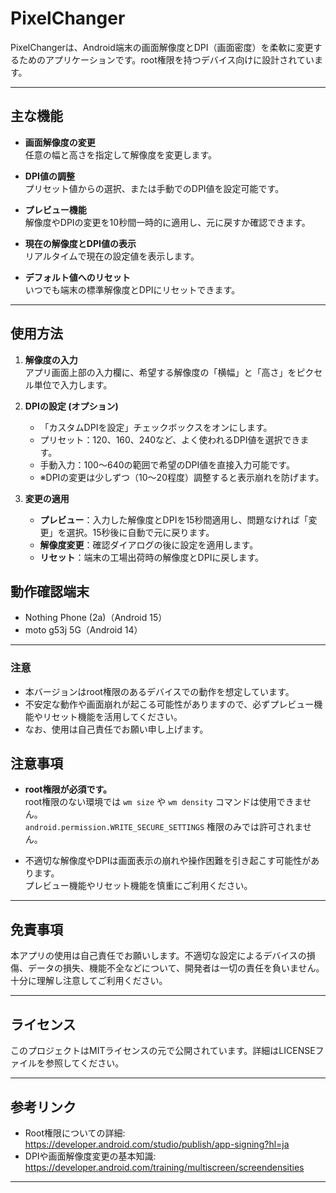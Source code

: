 # PixelChanger

PixelChangerは、Android端末の画面解像度とDPI（画面密度）を柔軟に変更するためのアプリケーションです。root権限を持つデバイス向けに設計されています。

---

## 主な機能

- **画面解像度の変更**  
  任意の幅と高さを指定して解像度を変更します。

- **DPI値の調整**  
  プリセット値からの選択、または手動でのDPI値を設定可能です。

- **プレビュー機能**  
  解像度やDPIの変更を10秒間一時的に適用し、元に戻すか確認できます。

- **現在の解像度とDPI値の表示**  
  リアルタイムで現在の設定値を表示します。

- **デフォルト値へのリセット**  
  いつでも端末の標準解像度とDPIにリセットできます。

---

## 使用方法

1. **解像度の入力**  
   アプリ画面上部の入力欄に、希望する解像度の「横幅」と「高さ」をピクセル単位で入力します。

2. **DPIの設定 (オプション)**  
   - 「カスタムDPIを設定」チェックボックスをオンにします。  
   - プリセット：120、160、240など、よく使われるDPI値を選択できます。  
   - 手動入力：100〜640の範囲で希望のDPI値を直接入力可能です。  
   - ※DPIの変更は少しずつ（10〜20程度）調整すると表示崩れを防げます。

3. **変更の適用**  
   - **プレビュー**：入力した解像度とDPIを15秒間適用し、問題なければ「変更」を選択。15秒後に自動で元に戻ります。  
   - **解像度変更**：確認ダイアログの後に設定を適用します。  
   - **リセット**：端末の工場出荷時の解像度とDPIに戻します。

## 動作確認端末

- Nothing Phone (2a)（Android 15）
- moto g53j 5G（Android 14）

---

### 注意
- 本バージョンはroot権限のあるデバイスでの動作を想定しています。  
- 不安定な動作や画面崩れが起こる可能性がありますので、必ずプレビュー機能やリセット機能を活用してください。  
- なお、使用は自己責任でお願い申し上げます。


## 注意事項

- **root権限が必須です。**  
  root権限のない環境では `wm size` や `wm density` コマンドは使用できません。  
  `android.permission.WRITE_SECURE_SETTINGS` 権限のみでは許可されません。  

- 不適切な解像度やDPIは画面表示の崩れや操作困難を引き起こす可能性があります。  
  プレビュー機能やリセット機能を慎重にご利用ください。

---

## 免責事項

本アプリの使用は自己責任でお願いします。不適切な設定によるデバイスの損傷、データの損失、機能不全などについて、開発者は一切の責任を負いません。十分に理解し注意してご利用ください。

---

## ライセンス

このプロジェクトはMITライセンスの元で公開されています。詳細はLICENSEファイルを参照してください。

---

## 参考リンク

- Root権限についての詳細: https://developer.android.com/studio/publish/app-signing?hl=ja  
- DPIや画面解像度変更の基本知識: https://developer.android.com/training/multiscreen/screendensities

---

